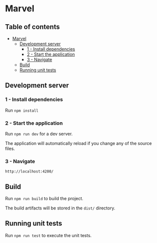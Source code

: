 # Marvel

## Table of contents

- [Marvel](#marvel)
  - [Development server](#development-server)
    - [1 - Install dependencies](#1-install-dependencies)
    - [2 - Start the application](#2-start-the-application)
    - [3 - Navigate](#3-navigate)
  - [Build](#build)
  - [Running unit tests](#running-unit-tests)

## Development server

### 1 - Install dependencies

Run `npm install`

### 2 - Start the application

Run `npm run dev` for a dev server.

The application will automatically reload if you change any of the source files.

### 3 - Navigate

`http://localhost:4200/`

## Build

Run `npm run build` to build the project.

The build artifacts will be stored in the `dist/` directory.

## Running unit tests

Run `npm run test` to execute the unit tests.
